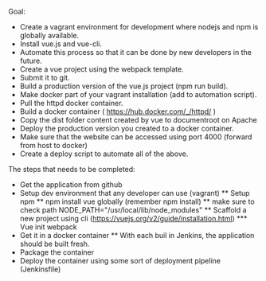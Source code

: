 Goal:
* Create a vagrant environment for development where nodejs and npm is globally available.
* Install vue.js and vue-cli.
* Automate this process so that it can be done by new developers in the future.
* Create a vue project using the webpack template.
* Submit it to git.
* Build a production version of the vue.js project (npm run build).
* Make docker part of your vagrant installation (add to automation script).
* Pull the httpd docker container.
* Build a docker container ( https://hub.docker.com/_/httpd/ )
* Copy the dist folder content created by vue to documentroot on Apache
* Deploy the production version you created to a docker container.
* Make sure that the website can be accessed using port 4000 (forward from host to docker)
* Create a deploy script to automate all of the above.


The steps that needs to be completed:
* Get the application from github
* Setup dev environment that any developer can use (vagrant)
** Setup npm
** npm install vue globally (remember npm install)
** make sure to check path NODE_PATH="/usr/local/lib/node_modules"
** Scaffold a new project using cli (https://vuejs.org/v2/guide/installation.html)
*** Vue init webpack
* Get it in a docker container
** With each buil in Jenkins, the application should be built fresh.
* Package the container
* Deploy the container using some sort of deployment pipeline (Jenkinsfile)
